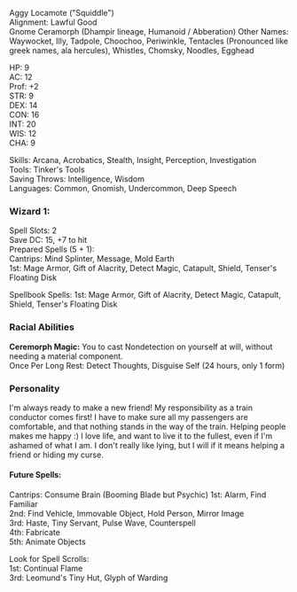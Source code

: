 Aggy Locamote ("Squiddle") \
Alignment: Lawful Good \
Gnome Ceramorph (Dhampir lineage, Humanoid / Abberation) 
Other Names: Waywocket, Illy, Tadpole, Choochoo, Periwinkle, Tentacles (Pronounced like greek names, ala hercules), Whistles, Chomsky, Noodles, Egghead

HP: 9 \
AC: 12 \
Prof: +2 \
STR: 9 \
DEX: 14 \
CON: 16 \
INT: 20 \
WIS: 12 \
CHA: 9 

Skills: Arcana, Acrobatics, Stealth, Insight, Perception, Investigation \
Tools: Tinker's Tools \
Saving Throws: Intelligence, Wisdom \
Languages: Common, Gnomish, Undercommon, Deep Speech

### Wizard 1: 
Spell Slots: 2 \
Save DC: 15, +7 to hit \
Prepared Spells (5 + 1): \
Cantrips: Mind Splinter, Message, Mold Earth \
1st: Mage Armor, Gift of Alacrity, Detect Magic, Catapult, Shield, Tenser's Floating Disk

Spellbook Spells:
1st: Mage Armor, Gift of Alacrity, Detect Magic, Catapult, Shield, Tenser's Floating Disk

### Racial Abilities
**Ceremorph Magic:**
You to cast Nondetection on yourself at will, without needing a material component. \
Once Per Long Rest: Detect Thoughts, Disguise Self (24 hours, only 1 form) 

### Personality
I'm always ready to make a new friend! 
My responsibility as a train conductor comes first! I have to make sure all my passengers are comfortable, and that nothing stands in the way of the train. 
Helping people makes me happy :)
I love life, and want to live it to the fullest, even if I'm ashamed of what I am.
I don't really like lying, but I will if it means helping a friend or hiding my curse. 



#### Future Spells:
Cantrips: Consume Brain (Booming Blade but Psychic)
1st: Alarm, Find Familiar \
2nd: Find Vehicle, Immovable Object, Hold Person, Mirror Image \
3rd: Haste, Tiny Servant, Pulse Wave, Counterspell \
4th: Fabricate \
5th: Animate Objects

Look for Spell Scrolls: \
1st: Continual Flame \
3rd: Leomund's Tiny Hut, Glyph of Warding



